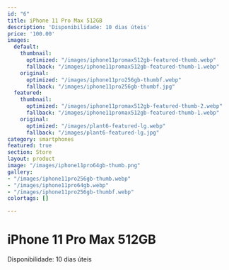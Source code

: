 ```yaml
---
id: "6"
title: iPhone 11 Pro Max 512GB
description: 'Disponibilidade: 10 dias úteis'
price: '100.00'
images:
  default:
    thumbnail:
      optimized: "/images/iphone11promax512gb-featured-thumb.webp"
      fallback: "/images/iphone11promax512gb-featured-thumb-1.webp"
    original:
      optimized: "/images/iphone11pro256gb-thumbf.webp"
      fallback: "/images/iphone11pro256gb-thumbf.jpg"
  featured:
    thumbnail:
      optimized: "/images/iphone11promax512gb-featured-thumb-2.webp"
      fallback: "/images/iphone11promax512gb-featured-thumb-1.webp"
    original:
      optimized: "/images/plant6-featured-lg.webp"
      fallback: "/images/plant6-featured-lg.jpg"
category: smartphones
featured: true
section: Store
layout: product
image: "/images/iphone11pro64gb-thumb.png"
gallery:
- "/images/iphone11pro256gb-thumb.webp"
- "/images/iphone11pro64gb.webp"
- "/images/iphone11pro256gb-thumbf.webp"
colortags: []

---
```

# iPhone 11 Pro Max 512GB

Disponibilidade: 10 dias úteis